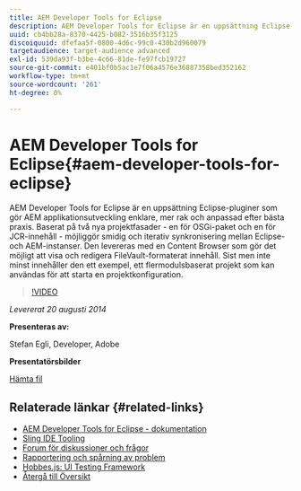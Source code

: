 ```yaml
---
title: AEM Developer Tools for Eclipse
description: AEM Developer Tools for Eclipse är en uppsättning Eclipse-pluginer som gör AEM applikationsutveckling enklare, mer rak och anpassad efter bästa praxis. Baserat på två nya projektfasader - en för OSGi-paket och en för JCR-innehåll - möjliggör smidig och iterativ synkronisering mellan Eclipse- och AEM-instanser. Den levereras med en Content Browser som gör det möjligt att visa och redigera FileVault-formaterat innehåll. Sist men inte minst innehåller den ett exempel, ett flermodulsbaserat projekt som kan användas för att starta en projektkonfiguration.
uuid: cb4bb28a-8370-4425-b082-3516b35f3125
discoiquuid: dfefaa5f-0800-4d6c-99c0-430b2d960079
targetaudience: target-audience advanced
exl-id: 539da93f-b3be-4c66-81de-fe97fcb19727
source-git-commit: e401bf0b5ac1e7f06a4576e36887358bed352162
workflow-type: tm+mt
source-wordcount: '261'
ht-degree: 0%

---
```


# AEM Developer Tools for Eclipse{#aem-developer-tools-for-eclipse}

AEM Developer Tools for Eclipse är en uppsättning Eclipse-pluginer som gör AEM applikationsutveckling enklare, mer rak och anpassad efter bästa praxis. Baserat på två nya projektfasader - en för OSGi-paket och en för JCR-innehåll - möjliggör smidig och iterativ synkronisering mellan Eclipse- och AEM-instanser. Den levereras med en Content Browser som gör det möjligt att visa och redigera FileVault-formaterat innehåll. Sist men inte minst innehåller den ett exempel, ett flermodulsbaserat projekt som kan användas för att starta en projektkonfiguration.

>[!VIDEO](https://video.tv.adobe.com/v/19465/?quality=9)

*Levererat 20 augusti 2014*

**Presenteras av:**

Stefan Egli, Developer, Adobe

**Presentatörsbilder**

[Hämta fil](assets/aem-dev-tools-cq-gems.pdf)

## Relaterade länkar {#related-links}

* [AEM Developer Tools for Eclipse - dokumentation](https://experienceleague.adobe.com/docs/experience-manager-cloud-service/content/implementing/developer-tools/eclipse.html)
* [Sling IDE Tooling](https://sling.apache.org/documentation/development/ide-tooling.html)
* [Forum för diskussioner och frågor](https://help-forums.adobe.com/content/adobeforums/en/experience-manager-forum/adobe-experience-manager.html)
* [Rapportering och spårning av problem](https://github.com/Adobe-Marketing-Cloud/aem-eclipse-developer-tools/issues)
* [Hobbes.js: UI Testing Framework](https://docs.adobe.com/docs/en/aem/6-0/develop/components/hobbes.html)
* [Återgå till Översikt](https://helpx.adobe.com/experience-manager/kt/eseminars/gems/aem-index.html)
